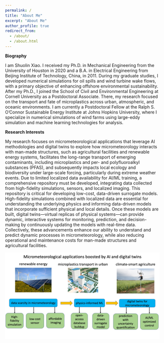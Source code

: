 ```yaml
---
permalink: /
title: "About Me"
excerpt: "About Me"
author_profile: true
redirect_from:
  - /about/
  - /about.html
---
```


__Biography__

I am Shuolin Xiao. I received my Ph.D. in Mechanical Engineering from the University of Houston in 2020 and a B.A. in Electrical Engineering from Beijing Institute of Technology, China, in 2011. During my graduate studies, I developed numerical simulations for oil spills and wind turbine wake flows, with a primary objective of enhancing offshore environmental sustainability. After my Ph.D., I joined the School of Civil and Environmental Engineering at Cornell University as a Postdoctoral Associate. There, my research focused on the transport and fate of microplastics across urban, atmospheric, and oceanic environments. I am currently a Postdoctoral Fellow at the Ralph S. O’Connor Sustainable Energy Institute at Johns Hopkins University, where I specialize in numerical simulations of wind farms using large-eddy simulation and machine learning technologies for analysis.

__Research Interests__

My research focuses on micrometeorological applications that leverage AI methodologies and digital twins to explore how micrometeorology interacts with man-made structures, such as agricultural facilities and renewable energy systems, facilitates the long-range transport of emerging contaminants, including microplastics and per- and polyfluoroalkyl substances (PFAS), and subsequently impacts local ecology and biodiversity under large-scale forcing, particularly during extreme weather events. Due to limited localized data availability for AI/ML training, a comprehensive repository must be developed, integrating data collected from high-fidelity simulations, sensors, and localized imaging. This repository is critical for developing low-cost, data-driven surrogate models. High-fidelity simulations combined with localized data are essential for understanding the underlying physics and informing data-driven models that incorporate sufficient physical and local details. Once these models are built, digital twins—virtual replicas of physical systems—can provide dynamic, interactive systems for monitoring, prediction, and decision-making by continuously updating the models with real-time data. Collectively, these advancements enhance our ability to understand and predict dynamic processes in micrometeorology, while also reducing operational and maintenance costs for man-made structures and agricultural facilities.

![test](./images/Application_graphical_abstract.jpg)

